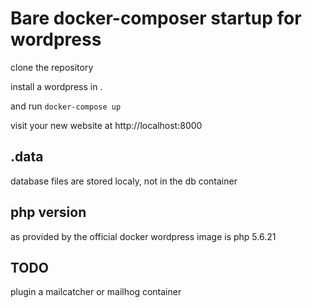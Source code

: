 # Bare docker-composer startup for wordpress

clone the repository

install a wordpress in .

and run `docker-compose up`

visit your new website at http://localhost:8000

## .data

database files are stored localy, not in the db container

## php version

as provided by the official docker wordpress image is php 5.6.21

## TODO

plugin a mailcatcher or mailhog container
